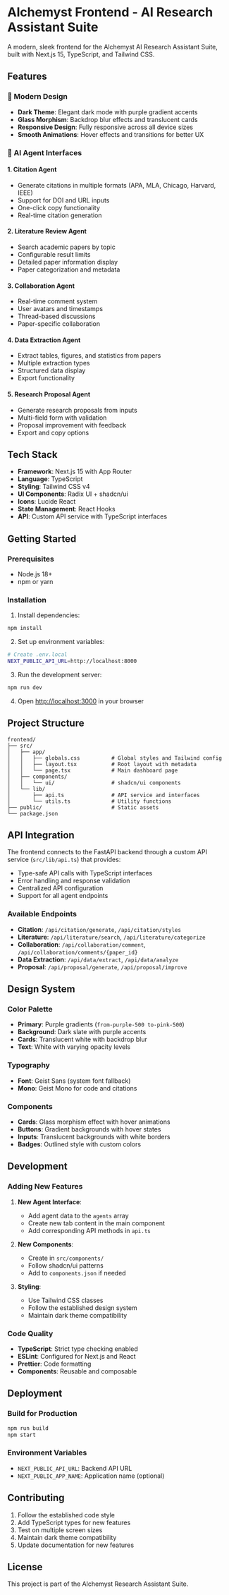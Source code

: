 # Alchemyst Frontend - AI Research Assistant Suite

A modern, sleek frontend for the Alchemyst AI Research Assistant Suite, built with Next.js 15, TypeScript, and Tailwind CSS.

## Features

### 🎨 Modern Design
- **Dark Theme**: Elegant dark mode with purple gradient accents
- **Glass Morphism**: Backdrop blur effects and translucent cards
- **Responsive Design**: Fully responsive across all device sizes
- **Smooth Animations**: Hover effects and transitions for better UX

### 🤖 AI Agent Interfaces

#### 1. Citation Agent
- Generate citations in multiple formats (APA, MLA, Chicago, Harvard, IEEE)
- Support for DOI and URL inputs
- One-click copy functionality
- Real-time citation generation

#### 2. Literature Review Agent
- Search academic papers by topic
- Configurable result limits
- Detailed paper information display
- Paper categorization and metadata

#### 3. Collaboration Agent
- Real-time comment system
- User avatars and timestamps
- Thread-based discussions
- Paper-specific collaboration

#### 4. Data Extraction Agent
- Extract tables, figures, and statistics from papers
- Multiple extraction types
- Structured data display
- Export functionality

#### 5. Research Proposal Agent
- Generate research proposals from inputs
- Multi-field form with validation
- Proposal improvement with feedback
- Export and copy options

## Tech Stack

- **Framework**: Next.js 15 with App Router
- **Language**: TypeScript
- **Styling**: Tailwind CSS v4
- **UI Components**: Radix UI + shadcn/ui
- **Icons**: Lucide React
- **State Management**: React Hooks
- **API**: Custom API service with TypeScript interfaces

## Getting Started

### Prerequisites
- Node.js 18+ 
- npm or yarn

### Installation

1. Install dependencies:
```bash
npm install
```

2. Set up environment variables:
```bash
# Create .env.local
NEXT_PUBLIC_API_URL=http://localhost:8000
```

3. Run the development server:
```bash
npm run dev
```

4. Open [http://localhost:3000](http://localhost:3000) in your browser

## Project Structure

```
frontend/
├── src/
│   ├── app/
│   │   ├── globals.css          # Global styles and Tailwind config
│   │   ├── layout.tsx           # Root layout with metadata
│   │   └── page.tsx             # Main dashboard page
│   ├── components/
│   │   └── ui/                  # shadcn/ui components
│   └── lib/
│       ├── api.ts               # API service and interfaces
│       └── utils.ts             # Utility functions
├── public/                      # Static assets
└── package.json
```

## API Integration

The frontend connects to the FastAPI backend through a custom API service (`src/lib/api.ts`) that provides:

- Type-safe API calls with TypeScript interfaces
- Error handling and response validation
- Centralized API configuration
- Support for all agent endpoints

### Available Endpoints

- **Citation**: `/api/citation/generate`, `/api/citation/styles`
- **Literature**: `/api/literature/search`, `/api/literature/categorize`
- **Collaboration**: `/api/collaboration/comment`, `/api/collaboration/comments/{paper_id}`
- **Data Extraction**: `/api/data/extract`, `/api/data/analyze`
- **Proposal**: `/api/proposal/generate`, `/api/proposal/improve`

## Design System

### Color Palette
- **Primary**: Purple gradients (`from-purple-500 to-pink-500`)
- **Background**: Dark slate with purple accents
- **Cards**: Translucent white with backdrop blur
- **Text**: White with varying opacity levels

### Typography
- **Font**: Geist Sans (system font fallback)
- **Mono**: Geist Mono for code and citations

### Components
- **Cards**: Glass morphism effect with hover animations
- **Buttons**: Gradient backgrounds with hover states
- **Inputs**: Translucent backgrounds with white borders
- **Badges**: Outlined style with custom colors

## Development

### Adding New Features

1. **New Agent Interface**:
   - Add agent data to the `agents` array
   - Create new tab content in the main component
   - Add corresponding API methods in `api.ts`

2. **New Components**:
   - Create in `src/components/`
   - Follow shadcn/ui patterns
   - Add to `components.json` if needed

3. **Styling**:
   - Use Tailwind CSS classes
   - Follow the established design system
   - Maintain dark theme compatibility

### Code Quality

- **TypeScript**: Strict type checking enabled
- **ESLint**: Configured for Next.js and React
- **Prettier**: Code formatting
- **Components**: Reusable and composable

## Deployment

### Build for Production
```bash
npm run build
npm start
```

### Environment Variables
- `NEXT_PUBLIC_API_URL`: Backend API URL
- `NEXT_PUBLIC_APP_NAME`: Application name (optional)

## Contributing

1. Follow the established code style
2. Add TypeScript types for new features
3. Test on multiple screen sizes
4. Maintain dark theme compatibility
5. Update documentation for new features

## License

This project is part of the Alchemyst Research Assistant Suite. 